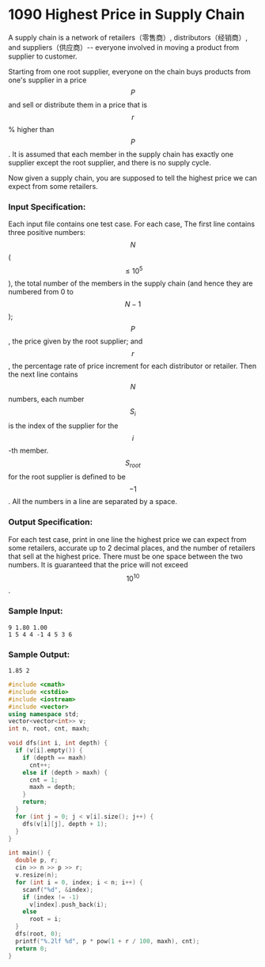 # 1090 Highest Price in Supply Chain
A supply chain is a network of retailers（零售商）, distributors（经销商）, and suppliers（供应商）-- everyone involved in moving a product from supplier to customer.

Starting from one root supplier, everyone on the chain buys products from one's supplier in a price $$P$$ and sell or distribute them in a price that is $$r$$% higher than $$P$$. It is assumed that each member in the supply chain has exactly one supplier except the root supplier, and there is no supply cycle.

Now given a supply chain, you are supposed to tell the highest price we can expect from some retailers.

### Input Specification:

Each input file contains one test case. For each case, The first line contains three positive numbers: $$N$$ ($$\le 10^5$$), the total number of the members in the supply chain (and hence they are numbered from 0 to $$N-1$$); $$P$$, the price given by the root supplier; and $$r$$, the percentage rate of price increment for each distributor or retailer. Then the next line contains $$N$$ numbers, each number $$S_i$$ is the index of the supplier for the $$i$$-th member. $$S_{root}$$ for the root supplier is defined to be $$-1$$. All the numbers in a line are separated by a space.

### Output Specification:

For each test case, print in one line the highest price we can expect from some retailers, accurate up to 2 decimal places, and the number of retailers that sell at the highest price. There must be one space between the two numbers. It is guaranteed that the price will not exceed $$10^{10}$$.

### Sample Input:
```in
9 1.80 1.00
1 5 4 4 -1 4 5 3 6
```

### Sample Output:
```out
1.85 2
```

```cpp
#include <cmath>
#include <cstdio>
#include <iostream>
#include <vector>
using namespace std;
vector<vector<int>> v;
int n, root, cnt, maxh;

void dfs(int i, int depth) {
  if (v[i].empty()) {
    if (depth == maxh)
      cnt++;
    else if (depth > maxh) {
      cnt = 1;
      maxh = depth;
    }
    return;
  }
  for (int j = 0; j < v[i].size(); j++) {
    dfs(v[i][j], depth + 1);
  }
}

int main() {
  double p, r;
  cin >> n >> p >> r;
  v.resize(n);
  for (int i = 0, index; i < n; i++) {
    scanf("%d", &index);
    if (index != -1)
      v[index].push_back(i);
    else
      root = i;
  }
  dfs(root, 0);
  printf("%.2lf %d", p * pow(1 + r / 100, maxh), cnt);
  return 0;
}
```